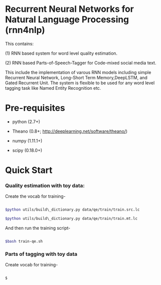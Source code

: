 # Recurrent Neural Networks for Natural Language Processing (rnn4nlp)
This contains:

(1) RNN based system for word level quality estimation. 

(2) RNN based Parts-of-Speech-Tagger for Code-mixed social media text. 

This include the implementation of varous RNN models including simple Recurrent Neural Network, Long-Short Term Memory,DeepLSTM, and Gated Recurrent Unit. The system is flexible to be used for any word level tagging task like Named Entity Recognition etc.

# Pre-requisites

- python (2.7+)

- Theano (0.8+; http://deeplearning.net/software/theano/)

- numpy (1.11.1+)

- scipy (0.18.0+)

# Quick Start

### Quality estimation with toy data:

Create the vocab for training-

```sh

$python utils/build\_dictionary.py data/qe/train/train.src.lc

$python utils/build\_dictionary.py data/qe/train/train.mt.lc

```

And then run the training script-

```sh

$bash train-qe.sh

```

### Parts of tagging with toy data

Create vocab for training-

```sh

$


```

